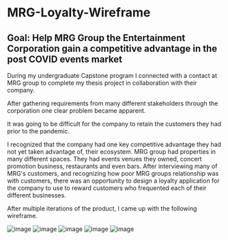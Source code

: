 # MRG-Loyalty-Wireframe

## Goal: Help MRG Group the Entertainment Corporation gain a competitive advantage in the post COVID events market

During my undergraduate Capstone program I connected with a contact at MRG group to complete my thesis project in collaboration with their company.

After gathering requirements from many different stakeholders through the corporation one clear problem became apparent.

It was going to be difficult for the company to retain the customers they had prior to the pandemic. 

I recognized that the company had one key competitive advantage they had not yet taken advantage of, their ecosystem. MRG group had properties in many different spaces. They had events venues they owned, concert promotion business, restaurants and even bars. After interviewing many of MRG's customers, and recognizing how poor MRG groups relationship was with customers, there was an opportunity to design a loyalty application for the company to use to reward customers who frequented each of their different businesses.

After multiple iterations of the product, I came up with the following wireframe.

![image](https://user-images.githubusercontent.com/65653340/181108731-2a2254fd-3041-4a98-9848-13112563678c.png)
![image](https://user-images.githubusercontent.com/65653340/181108768-f548f1b9-5dc1-4b58-b83b-f384462f00ab.png)
![image](https://user-images.githubusercontent.com/65653340/181108797-183c804b-fc5d-413d-bc74-5a2b056b2661.png)
![image](https://user-images.githubusercontent.com/65653340/181108838-141d6055-695b-4221-8a6d-236d57a4cfd3.png)
![image](https://user-images.githubusercontent.com/65653340/181108885-29e5b814-22fd-44a1-a2c9-1398281f6fd5.png)

